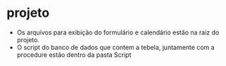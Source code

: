 # projeto
<ul>
  <li>
  Os arquivos para exibição do formulário e calendário estão na raiz do projeto.
  </li>
  <li>
  O script do banco de dados que contem a tebela, juntamente com a procedure estão dentro da pasta Script
  </li>
</ul>
